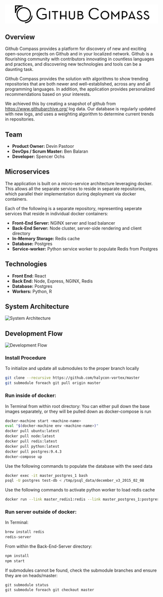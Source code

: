 ![Logo](assets/github-compass-banner.png "Github Compass")

## Overview
Github Compass provides a platform for discovery of new and exciting open-source projects on Github and in your localized network. Github is a flourishing community with contributors innovating in countless languages and practices, and discovering new technologies and tools can be a daunting task.

Github Compass provides the solution with algorithms to show trending repositories that are both newer and well-established, across any and all programming languages. In addition, the application provides personalized recommendations based on your interests.

We achieved this by creating a snapshot of github from https://www.githubarchive.org/ log data. Our database is regularly updated with new logs, and uses a weighting algorithm to determine current trends in repositories.

## Team

  - __Product Owner:__ Devin Pastoor
  - __DevOps / Scrum Master:__ Ben Balaran
  - __Developer:__ Spencer Ochs

## Microservices
The application is built on a micro-service architecture leveraging docker. This allows all the separate services to reside in separate repositories, which parallel their implementation during deployment via docker containers.

Each of the following is a separate repository, representing seperate services that reside in individual docker containers:
  - __Front-End Server:__ NGINX server and load balancer
  - __Back-End Server:__ Node cluster, server-side rendering and client directory
  - __In-Memory Storage:__ Redis cache
  - __Database:__ Postgres
  - __Service-worker:__ Python service worker to populate Redis from Postgres

## Technologies
 - __Front End:__ React
 - __Back End:__ Node, Express, NGINX, Redis
 - __Database:__ Postgres
 - __Workers:__ Python, R


## System Architecture
![System Architecture](assets/system-architecture.png "System Architecture")

## Development Flow
![Development Flow](assets/deployment-diagram.png "Development Flow")

### Install Procedure
To initialize and update all submodules to the proper branch locally
```sh
git clone --recursive https://github.com/halycon-vortex/master
git submodule foreach git pull origin master
```



### Run inside of docker:

In Terminal from within root directory:
You can either pull down the base images separately, or they will be pulled down as docker-compose is run
```sh
docker-machine start <machine-name>
eval "$(docker-machine env <machine-name>)"
docker pull ubuntu:latest
docker pull node:latest
docker pull redis:latest
docker pull python:latest
docker pull postgres:9.4.3
docker-compose up
```
Use the following commands to populate the database with the seed data
```sh
docker exec -it master_postgres_1 bash
psql -U postgres test-db < /tmp/psql_data/december_v3_2015_02_08
```
Use the following commands to activate python worker to load redis cache
```sh
docker run --link master_redis1:redis --link master_postgres_1:postgres master_python-worker <number> <day/week/month>
```

### Run server outside of docker:

In Terminal:
```sh
brew install redis
redis-server
```

From within the Back-End-Server directory:

```sh
npm install
npm start
```


If submodules cannot be found, check the submodule branches and ensure they are on heads/master:

```
git submodule status
git submodule foreach git checkout master
```

